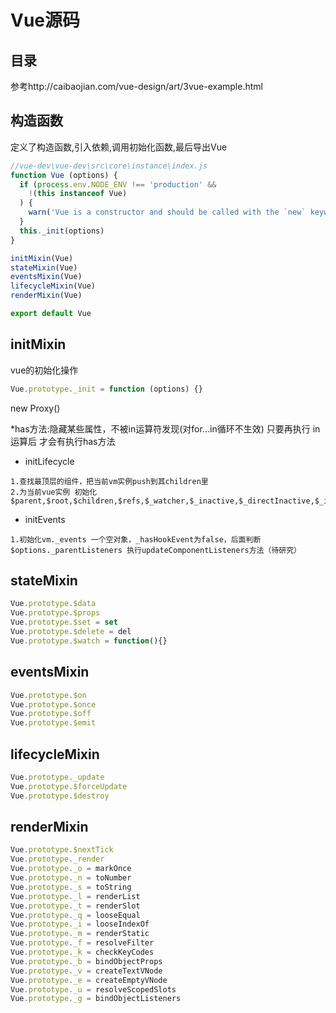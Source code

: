 # Vue源码

## 目录
参考http://caibaojian.com/vue-design/art/3vue-example.html
## 构造函数
定义了构造函数,引入依赖,调用初始化函数,最后导出Vue
```js
//vue-dev\vue-dev\src\core\instance\index.js
function Vue (options) {
  if (process.env.NODE_ENV !== 'production' &&
    !(this instanceof Vue)
  ) {
    warn('Vue is a constructor and should be called with the `new` keyword')
  }
  this._init(options)
}

initMixin(Vue)
stateMixin(Vue)
eventsMixin(Vue)
lifecycleMixin(Vue)
renderMixin(Vue)

export default Vue
```

## initMixin
vue的初始化操作
```js
Vue.prototype._init = function (options) {} 
```



new Proxy()

*has方法:隐藏某些属性，不被in运算符发现(对for...in循环不生效)
只要再执行 in运算后 才会有执行has方法


- initLifecycle
```
1.查找最顶层的组件，把当前vm实例push到其children里
2.为当前vue实例 初始化$parent,$root,$children,$refs,$_watcher,$_inactive,$_directInactive,$_isMounted,$_isDestroyed,$_isBeingDestroyed,$children
```

- initEvents
```
1.初始化vm._events 一个空对象，_hasHookEvent为false，后面判断$options._parentListeners 执行updateComponentListeners方法（待研究）
```

## stateMixin
```js
Vue.prototype.$data 
Vue.prototype.$props 
Vue.prototype.$set = set 
Vue.prototype.$delete = del 
Vue.prototype.$watch = function(){} 
```

## eventsMixin
```js
Vue.prototype.$on 
Vue.prototype.$once 
Vue.prototype.$off 
Vue.prototype.$emit
```

## lifecycleMixin

```js
Vue.prototype._update 
Vue.prototype.$forceUpdate 
Vue.prototype.$destroy  
```

## renderMixin

```js
Vue.prototype.$nextTick 
Vue.prototype._render 
Vue.prototype._o = markOnce 
Vue.prototype._n = toNumber 
Vue.prototype._s = toString 
Vue.prototype._l = renderList 
Vue.prototype._t = renderSlot
Vue.prototype._q = looseEqual 
Vue.prototype._i = looseIndexOf 
Vue.prototype._m = renderStatic 
Vue.prototype._f = resolveFilter 
Vue.prototype._k = checkKeyCodes 
Vue.prototype._b = bindObjectProps 
Vue.prototype._v = createTextVNode 
Vue.prototype._e = createEmptyVNode 
Vue.prototype._u = resolveScopedSlots 
Vue.prototype._g = bindObjectListeners
```